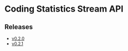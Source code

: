 # Coding Statistics Stream API

## Releases

- [v0.2.0](https://TechSysApi.github.io/coding-statistics-stream-api-dist/v0.2.0/ui/?url=../complete-api.yaml)
- [v0.2.1](https://TechSysApi.github.io/coding-statistics-stream-api-dist/v0.2.1/ui/?url=../complete-api.yaml)
